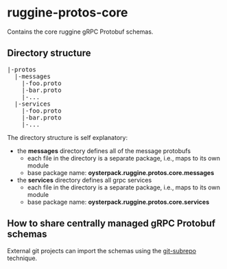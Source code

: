 # ruggine-protos-core

Contains the core ruggine gRPC Protobuf schemas.

## Directory structure
<pre>
|-protos
  |-messages
    |-foo.proto
    |-bar.proto
    |-...
  |-services
    |-foo.proto
    |-bar.proto
    |-...
</pre>

The directory structure is self explanatory:
- the **messages** directory defines all of the message protobufs
  - each file in the directory is a separate package, i.e., maps to its own module
  - base package name: **oysterpack.ruggine.protos.core.messages**
- the **services** directory defines all grpc services
  - each file in the directory is a separate package, i.e., maps to its own module
  - base package name: **oysterpack.ruggine.protos.core.services**

## How to share centrally managed gRPC Protobuf schemas
External git projects can import the schemas using the [git-subrepo](https://github.com/ingydotnet/git-subrepo) technique.
